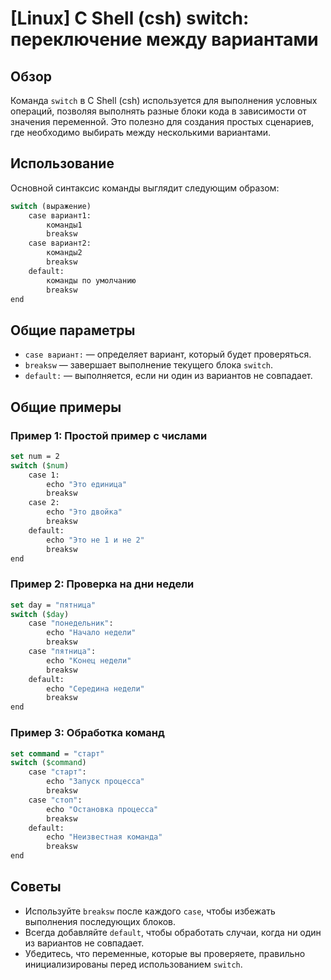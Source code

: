 # [Linux] C Shell (csh) switch: переключение между вариантами

## Обзор
Команда `switch` в C Shell (csh) используется для выполнения условных операций, позволяя выполнять разные блоки кода в зависимости от значения переменной. Это полезно для создания простых сценариев, где необходимо выбирать между несколькими вариантами.

## Использование
Основной синтаксис команды выглядит следующим образом:

```csh
switch (выражение)
    case вариант1:
        команды1
        breaksw
    case вариант2:
        команды2
        breaksw
    default:
        команды по умолчанию
        breaksw
end
```

## Общие параметры
- `case вариант:` — определяет вариант, который будет проверяться.
- `breaksw` — завершает выполнение текущего блока `switch`.
- `default:` — выполняется, если ни один из вариантов не совпадает.

## Общие примеры

### Пример 1: Простой пример с числами
```csh
set num = 2
switch ($num)
    case 1:
        echo "Это единица"
        breaksw
    case 2:
        echo "Это двойка"
        breaksw
    default:
        echo "Это не 1 и не 2"
        breaksw
end
```

### Пример 2: Проверка на дни недели
```csh
set day = "пятница"
switch ($day)
    case "понедельник":
        echo "Начало недели"
        breaksw
    case "пятница":
        echo "Конец недели"
        breaksw
    default:
        echo "Середина недели"
        breaksw
end
```

### Пример 3: Обработка команд
```csh
set command = "старт"
switch ($command)
    case "старт":
        echo "Запуск процесса"
        breaksw
    case "стоп":
        echo "Остановка процесса"
        breaksw
    default:
        echo "Неизвестная команда"
        breaksw
end
```

## Советы
- Используйте `breaksw` после каждого `case`, чтобы избежать выполнения последующих блоков.
- Всегда добавляйте `default`, чтобы обработать случаи, когда ни один из вариантов не совпадает.
- Убедитесь, что переменные, которые вы проверяете, правильно инициализированы перед использованием `switch`.